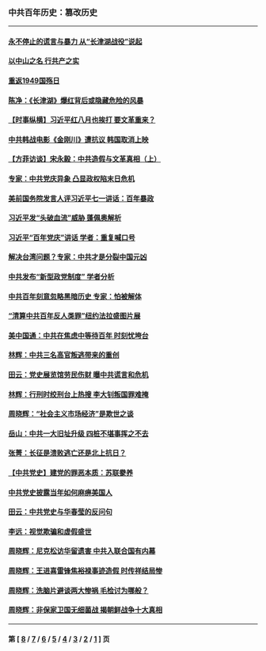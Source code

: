 ### 中共百年历史：篡改历史
---
#### [永不停止的谎言与暴力 从“长津湖战役”说起](../../pages/nf1176115/n13494094.md?02270430) 
#### [以中山之名 行共产之实](../../pages/nf1176115/n13346437.md?02270430) 
#### [重返1949国殇日](../../pages/nf1176115/n13346372.md?02270430) 
#### [陈净：《长津湖》爆红背后或隐藏危险的风暴](../../pages/nf1176115/n13314364.md?02270430) 
#### [【时事纵横】习近平红八月也挨打 要文革重来？](../../pages/nf1176115/n13231393.md?02270430) 
#### [中共韩战电影《金刚川》遭抗议 韩国取消上映](../../pages/nf1176115/n13219114.md?02270430) 
#### [【方菲访谈】宋永毅：中共造假与文革真相（上）](../../pages/nf1176115/n13200760.md?02270430) 
#### [专家：中共党庆异象 凸显政权陷末日危机](../../pages/nf1176115/n13067084.md?02270430) 
#### [美前国务院发言人评习近平七一讲话：百年暴政](../../pages/nf1176115/n13066986.md?02270430) 
#### [习近平发“头破血流”威胁 蓬佩奥解析](../../pages/nf1176115/n13063604.md?02270430) 
#### [习近平“百年党庆”讲话 学者：重复喊口号](../../pages/nf1176115/n13061411.md?02270430) 
#### [解决台湾问题？专家：中共才是分裂中国元凶](../../pages/nf1176115/n13060811.md?02270430) 
#### [中共发布“新型政党制度” 学者分析](../../pages/nf1176115/n13056354.md?02270430) 
#### [中共百年刻意忽略黑暗历史 专家：怕被解体](../../pages/nf1176115/n13056056.md?02270430) 
#### [“清算中共百年反人类罪”纽约法拉盛图片展](../../pages/nf1176115/n13052220.md?02270430) 
#### [美中国通：中共在焦虑中等待百年 时刻忧垮台](../../pages/nf1176115/n13048820.md?02270430) 
#### [林辉：中共三名高官叛逃带来的重创](../../pages/nf1176115/n13035206.md?02270430) 
#### [田云：党史展览馆劳民伤财 曝中共谎言和危机](../../pages/nf1176115/n13033900.md?02270430) 
#### [林辉：行刑时绞刑台上热搜 李大钊叛国罪难掩](../../pages/nf1176115/n13031965.md?02270430) 
#### [周晓辉：“社会主义市场经济”是欺世之谈](../../pages/nf1176115/n13024090.md?02270430) 
#### [岳山：中共一大旧址升级 四桩不堪事挥之不去](../../pages/nf1176115/n13021697.md?02270430) 
#### [张菁：长征是溃败逃亡还是北上抗日？](../../pages/nf1176115/n13020585.md?02270430) 
#### [【中共党史】建党的罪恶本质：苏联豢养](../../pages/nf1176115/n13011888.md?02270430) 
#### [中共党史披露当年如何麻痹美国人](../../pages/nf1176115/n12966400.md?02270430) 
#### [田云：中共党史与华春莹的反问句](../../pages/nf1176115/n12765178.md?02270430) 
#### [李远：视觉欺骗和虚假盛世](../../pages/nf1176115/n12993376.md?02270430) 
#### [周晓辉：尼克松访华留遗害 中共入联合国有内幕](../../pages/nf1176115/n12991422.md?02270430) 
#### [周晓辉：王进喜雷锋焦裕禄事迹造假 时传祥结局惨](../../pages/nf1176115/n12985497.md?02270430) 
#### [周晓辉：洗脑片避谈两大惨祸 毛检讨为哪般？](../../pages/nf1176115/n12971285.md?02270430) 
#### [周晓辉：非保家卫国无细菌战 揭朝鲜战争十大真相](../../pages/nf1176115/n12954161.md?02270430) 

---
#### 第 [ [8](./8.md?02270430) / [7](./7.md?02270430) / [6](./6.md?02270430) / [5](./5.md?02270430) / [4](./4.md?02270430) / [3](./3.md?02270430) / [2](./2.md?02270430) / [1](./1.md?02270430) ] 页
